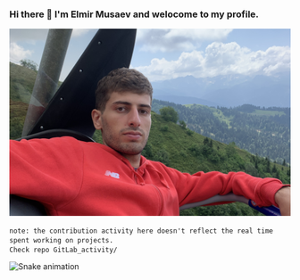 ### Hi there 👋 I'm Elmir Musaev and welocome to my profile.

[![MasterHead](images/Me.jpg)](https://github.com/SimpleCodeByElmir)

`note: the contribution activity here doesn't reflect the real time spent working on projects.`  
`Check repo GitLab_activity/`

<!--
**SimpleCodeByElmir/SimpleCodeByElmir** is a ✨ _special_ ✨ repository because its `README.md` (this file) appears on your GitHub profile.

Here are some ideas to get you started:

- 🔭 I’m currently working on ...
- 🌱 I’m currently learning ...
- 👯 I’m looking to collaborate on ...
- 🤔 I’m looking for help with ...
- 💬 Ask me about ...
- 📫 How to reach me: ...
- 😄 Pronouns: ...
- ⚡ Fun fact: ...
-->
![Snake animation](https://github.com/SimpleCodeByElmir/SimpleCodeByElmir/blob/output/github-contribution-grid-snake.svg)
